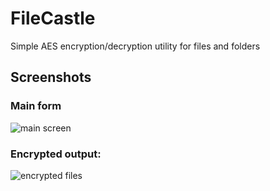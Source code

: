# FileCastle
Simple AES encryption/decryption utility for files and folders

## Screenshots

### Main form
![main screen](https://user-images.githubusercontent.com/77390780/107493063-09b80300-6b42-11eb-9dea-6cb275b4e373.png)

### Encrypted output:
![encrypted files](https://user-images.githubusercontent.com/77390780/107493503-8a76ff00-6b42-11eb-98bf-bede1801ab93.png)
